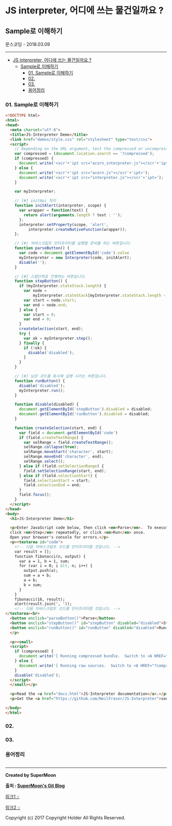# JS interpreter, 어디에 쓰는 물건일까요 ?
## Sample로 이해하기
<div class="pull-right"> 문스코딩 - 2018.03.09 </div>

---

<!-- @import "[TOC]" {cmd="toc" depthFrom=1 depthTo=6 orderedList=false} -->
<!-- code_chunk_output -->

* [JS interpreter, 어디에 쓰는 물건일까요 ?](#js-interpreter-어디에-쓰는-물건일까요)
	* [Sample로 이해하기](#sample로-이해하기)
		* [01. Sample로 이해하기](#01-sample로-이해하기)
		* [02.](#02)
		* [03.](#03)
		* [용어정리](#용어정리)

<!-- /code_chunk_output -->

### 01. Sample로 이해하기

```html
<!DOCTYPE html>
<html>
<head>
  <meta charset="utf-8">
  <title>JS-Interpreter Demo</title>
  <link href="demos/style.css" rel="stylesheet" type="text/css">
  <script>
    // Depending on the URL argument, test the compressed or uncompressed version.
    var compressed = (document.location.search == '?compressed');
    if (compressed) {
      document.write('<scr'+'ipt src="acorn_interpreter.js"></scr'+'ipt>');
    } else {
      document.write('<scr'+'ipt src="acorn.js"></scr'+'ipt>');
      document.write('<scr'+'ipt src="interpreter.js"></scr'+'ipt>');
    }

    var myInterpreter;

	// [#] initApi 처리
    function initAlert(interpreter, scope) {
      var wrapper = function(text) {
        return alert(arguments.length ? text : '');
      };
      interpreter.setProperty(scope, 'alert',
          interpreter.createNativeFunction(wrapper));
    };

	// [#] 자바스크립트 인터프리터를 실행할 준비를 하는 버튼입니다.
    function parseButton() {
      var code = document.getElementById('code').value
      myInterpreter = new Interpreter(code, initAlert);
      disable('');
    }

	// [#] 스탭단위로 진행하는 버튼입니다.
    function stepButton() {
      if (myInterpreter.stateStack.length) {
        var node =
            myInterpreter.stateStack[myInterpreter.stateStack.length - 1].node;
        var start = node.start;
        var end = node.end;
      } else {
        var start = 0;
        var end = 0;
      }
      createSelection(start, end);
      try {
        var ok = myInterpreter.step();
      } finally {
        if (!ok) {
          disable('disabled');
        }
      }
    }

	// [#] 남은 코드를 동시에 실행 시키는 버튼입니다.
    function runButton() {
      disable('disabled');
      myInterpreter.run();
    }

    function disable(disabled) {
      document.getElementById('stepButton').disabled = disabled;
      document.getElementById('runButton').disabled = disabled;
    }

    function createSelection(start, end) {
      var field = document.getElementById('code')
      if (field.createTextRange) {
        var selRange = field.createTextRange();
        selRange.collapse(true);
        selRange.moveStart('character', start);
        selRange.moveEnd('character', end);
        selRange.select();
      } else if (field.setSelectionRange) {
        field.setSelectionRange(start, end);
      } else if (field.selectionStart) {
        field.selectionStart = start;
        field.selectionEnd = end;
      }
      field.focus();
    }
  </script>
</head>
<body>
  <h1>JS-Interpreter Demo</h1>

  <p>Enter JavaScript code below, then click <em>Parse</em>.  To execute, either
  click <em>Step</em> repeatedly, or click <em>Run</em> once.
  Open your browser's console for errors.</p>
  <p><textarea id="code">
	<!-- 다음 자바스크립트 코드를 인터프리터할 것입니다. -->
	var result = [];
	function fibonacci(n, output) {
	  var a = 1, b = 1, sum;
	  for (var i = 0; i &lt; n; i++) {
	    output.push(a);
	    sum = a + b;
	    a = b;
	    b = sum;
	  }
	}
	fibonacci(16, result);
	alert(result.join(', '));
	<!-- 다음 자바스크립트 코드를 인터프리터할 것입니다. -->
</textarea><br>
  <button onclick="parseButton()">Parse</button>
  <button onclick="stepButton()" id="stepButton" disabled="disabled">Step</button>
  <button onclick="runButton()" id="runButton" disabled="disabled">Run</button>
  </p>

  <p><small>
  <script>
    if (compressed) {
      document.write('[ Running compressed bundle.  Switch to <A HREF="?uncompressed">raw sources</A>. ]');
    } else {
      document.write('[ Running raw sources.  Switch to <A HREF="?compressed">compressed bundle</A>. ]');
    }
    disable('disabled');
  </script>
  </small></p>

  <p>Read the <a href="docs.html">JS-Interpreter documentation</a>.</p>
  <p>Get the <a href="https://github.com/NeilFraser/JS-Interpreter">source code</a>.</p>

</body>
</html>

```

### 02.

### 03.

### 용어정리

```

```

---

**Created by SuperMoon**

**출처 : [SuperMoon's Git Blog](https://github.com/jm921106)**

[링크1 :: ]()

[링크2 :: ]()

Copyright (c) 2017 Copyright Holder All Rights Reserved.

